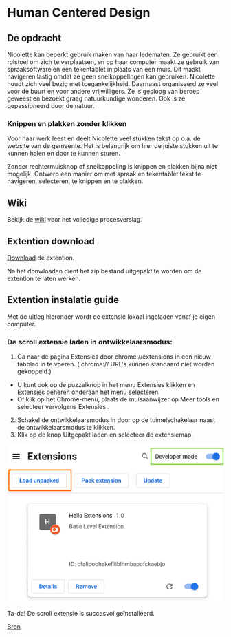 # Human Centered Design

## De opdracht

Nicolette kan beperkt gebruik maken van haar ledematen. Ze gebruikt een rolstoel om zich te verplaatsen, en op haar computer maakt ze gebruik van spraaksoftware en een tekentablet in plaats van een muis. Dit maakt navigeren lastig omdat ze geen snelkoppelingen kan gebruiken. Nicolette houdt zich veel bezig met toegankelijkheid. Daarnaast organiseerd ze veel voor de buurt en voor andere vrijwilligers. Ze is geoloog van beroep geweest en bezoekt graag natuurkundige wonderen. Ook is ze gepassioneerd door de natuur.

### Knippen en plakken zonder klikken

Voor haar werk leest en deelt Nicolette veel stukken tekst op o.a. de website van de gemeente. Het is belangrijk om hier de juiste stukken uit te kunnen halen en door te kunnen sturen.

Zonder rechtermuisknop of snelkoppeling is knippen en plakken bijna niet mogelijk. Ontwerp een manier om met spraak en tekentablet tekst te navigeren, selecteren, te knippen en te plakken.

## Wiki

Bekijk de [wiki](https://github.com/JurienWaijenberg/hcd/wiki) voor het volledige procesverslag.

## Extention download


[Download](https://github.com/JurienWaijenberg/hcd/blob/fcf91d08935cd3ba0c4a5f9b6a91f6762e1726bb/scroll-extention.zip) de extention.

Na het donwloaden dient het zip bestand uitgepakt te worden om de extention te laten werken.

## Extention instalatie guide

Met de uitleg hieronder wordt de extensie lokaal ingeladen vanaf je eigen computer.

### De scroll extensie laden in ontwikkelaarsmodus:

1. Ga naar de pagina Extensies door chrome://extensions in een nieuw tabblad in te voeren. ( chrome:// URL's kunnen standaard niet worden gekoppeld.)
- U kunt ook op de puzzelknop in het menu Extensies klikken en Extensies beheren onderaan het menu selecteren.
- Of klik op het Chrome-menu, plaats de muisaanwijzer op Meer tools en selecteer vervolgens Extensies .
2. Schakel de ontwikkelaarsmodus in door op de tuimelschakelaar naast de ontwikkelaarsmodus te klikken.
3. Klik op de knop Uitgepakt laden en selecteer de extensiemap.

![Visuele versterking uitleg](https://github.com/JurienWaijenberg/hcd/blob/995b2c4ae2f185e6384fe780ea96b54851f5dc31/images/extensions-page-e0d64d89a6acf_1920.png)

Ta-da! De scroll extensie is succesvol geïnstalleerd.

[Bron](https://developer.chrome.com/docs/extensions/get-started/tutorial/hello-world?hl=nl)
